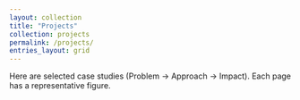 ```yaml
---
layout: collection
title: "Projects"
collection: projects
permalink: /projects/
entries_layout: grid
---
```


Here are selected case studies (Problem → Approach → Impact). Each page has a representative figure.